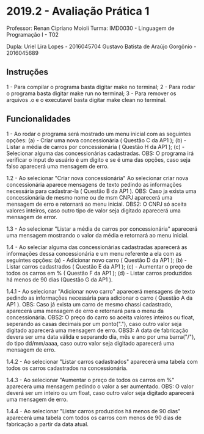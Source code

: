 # 2019.2 - Avaliação Prática 1
Professor:  Renan Cipriano Moioli
Turma:  IMD0030 - Linguagem de Programação I - T02

Dupla:  Uriel Lira Lopes - 2016045704
        Gustavo Batista de Araújo Gorgônio - 2016045689

## Instruções
1 - Para compilar o programa basta digitar make no terminal;
2 - Para rodar o programa basta digitar make run no terminal;
3 - Para remover os arquivos .o e o executavel basta digitar make clean no terminal.

## Funcionalidades
1 - Ao rodar o programa será mostrado um menu inicial com as seguintes opções:
    (a) - Criar uma nova concessionária ( Questão C da AP1 );
    (b) - Listar a média de carros por concessionária ( Questão H da AP1 );
    (c) - Selecionar alguma das concessionárias cadastradas.
    OBS: O programa irá verificar o input do usuário é um digito e se é uma das opções, caso seja falso aparecerá uma mensagem de erro.

1.2 - Ao selecionar "Criar nova concessionária"
    Ao selecionar criar nova concessionária aparece mensagens de texto pedindo as informações necessária para cadastrar-la ( Questão B da AP1 ).
    OBS: Caso ja exista uma concessionária de mesmo nome ou de msm CNPJ aparecerá uma mensagem de erro e retornará ao menu inicial.
    OBS2: O CNPJ só aceita valores inteiros, caso outro tipo de valor seja digitado aparecerá uma mensagem de error.

1.3 - Ao selecionar "Listar a média de carros por concessionária" aparecerá uma mensagem mostrando o valor da média e retornará ao menu inicial.

1.4 - Ao seleciar alguma das concessionárias cadastradas aparecerá as informações dessa concessionária e um menu referente a ela com as seguintes opções:
    (a) - Adicionar novo carro ( Questão D da AP1 );
    (b) - Listar carros cadastrados ( Questão E da AP1 );
    (c) - Aumentar o preço de todos os carros em % ( Questão F da AP1 );
    (d) - Listar carros produzidos há menos de 90 dias (Questão G da AP1 ).

1.4.1 - Ao selecionar "Adicionar novo carro" aparecerá mensagens de texto pedindo as informações necessária para adicionar o carro ( Questão A da AP1 ).
        OBS: Caso já exista um carro de mesmo chassi cadastrado, aparecerá uma mensagem de erro e retornará para o menu da concessionária.
        OBS2: O preço do carro so aceita valores inteiros ou float, seperando as casas decimais por um ponto("."), caso outro valor seja digitado aparecerá uma mensagem de erro.
        OBS3: A data de fabricação devera ser uma data válida e separando dia, mês e ano por uma barra("/"), do tipo dd/mm/aaaa, caso outro valor seja digitado aparecerá uma mensagem de erro.

1.4.2 - Ao selecionar "Listar carros cadastrados" aparecerá uma tabela com todos os carros cadastrados na concessionária.

1.4.3 - Ao selecionar "Aumentar o preço de todos os carros em %" aparecera uma mensagem pedindo o valor a ser aumentado.
        OBS: O valor deverá ser um inteiro ou um float, caso outro valor seja digitado aparecerá uma mensagem de erro.

1.4.4 - Ao selecionar "Listar carros produzidos há menos de 90 dias" aparecerá uma tabela com todos os carros com menos de 90 dias de fabricação a partir da data atual.

